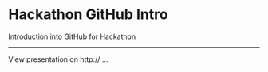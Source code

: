 # Hackathon GitHub Intro

Introduction into GitHub for Hackathon

---

View presentation on http:// ...
